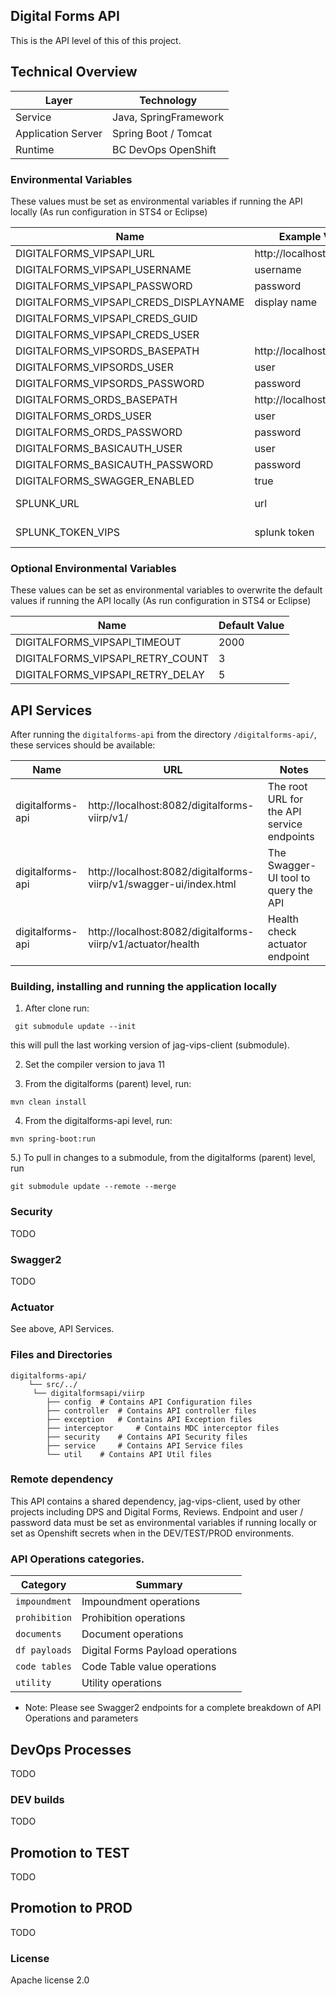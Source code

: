 ## Digital Forms API

This is the API level of this of this project.

## Technical Overview

| Layer              | Technology            |
| ------------------ | --------------------- |
| Service            | Java, SpringFramework |
| Application Server | Spring Boot / Tomcat  |
| Runtime            | BC DevOps OpenShift  |

### Environmental Variables

These values must be set as environmental variables if running the API locally (As run configuration in STS4 or Eclipse)

| Name                            | Example Value               | Comments	       |
| ------------------------------- | --------------------------- |------------------|
| DIGITALFORMS_VIPSAPI_URL 	      | http://localhost:8080/api/  |                  |
| DIGITALFORMS_VIPSAPI_USERNAME   | username                    |                  |
| DIGITALFORMS_VIPSAPI_PASSWORD   | password                    |                  |
| DIGITALFORMS_VIPSAPI_CREDS_DISPLAYNAME| display name			|				   |
| DIGITALFORMS_VIPSAPI_CREDS_GUID |                             |                  |
| DIGITALFORMS_VIPSAPI_CREDS_USER |                             |                  |
| DIGITALFORMS_VIPSORDS_BASEPATH  | http://localhost:8080/api/  |                  |
| DIGITALFORMS_VIPSORDS_USER      | user                        |                  |
| DIGITALFORMS_VIPSORDS_PASSWORD  | password                    |                  |
| DIGITALFORMS_ORDS_BASEPATH      | http://localhost:8080/api/  |                  |
| DIGITALFORMS_ORDS_USER          | user						|                  |
| DIGITALFORMS_ORDS_PASSWORD      | password					|                  |
| DIGITALFORMS_BASICAUTH_USER          | user					|                  |
| DIGITALFORMS_BASICAUTH_PASSWORD      | password				|                  |
| DIGITALFORMS_SWAGGER_ENABLED      | true					|                  |
| SPLUNK_URL					  | url							| 'splunk' profile only|               
| SPLUNK_TOKEN_VIPS				  | splunk token				| 'splunk' profile only|   

### Optional Environmental Variables

These values can be set as environmental variables to overwrite the default values if running the API locally (As run configuration in STS4 or Eclipse)

| Name                            | Default Value               |
| ------------------------------- | --------------------------- |
| DIGITALFORMS_VIPSAPI_TIMEOUT 	  | 2000                        |
| DIGITALFORMS_VIPSAPI_RETRY_COUNT| 3                           |
| DIGITALFORMS_VIPSAPI_RETRY_DELAY| 5                           |

## API Services

After running the `digitalforms-api` from the directory `/digitalforms-api/`, these services should be available:

| Name                  | URL                                          						| Notes
| --------------------- | ----------------------------------------------------------------- | --------------------------------------------
| digitalforms-api      | http://localhost:8082/digitalforms-viirp/v1/ 						| The root URL for the API service endpoints
| digitalforms-api      | http://localhost:8082/digitalforms-viirp/v1/swagger-ui/index.html | The Swagger-UI tool to query the API
| digitalforms-api      | http://localhost:8082/digitalforms-viirp/v1/actuator/health		| Health check actuator endpoint

### Building, installing and running the application locally

1) After clone run:  
 
```
 git submodule update --init 
```
this will pull the last working version of jag-vips-client (submodule).

2) Set the compiler version to java 11

3) From the digitalforms (parent) level, run: 

```
mvn clean install
```

4) From the digitalforms-api level, run:

```
mvn spring-boot:run
```

5.) To pull in changes to a submodule, from the digitalforms (parent) level, run 
```
git submodule update --remote --merge
```

### Security

TODO

### Swagger2

TODO

### Actuator

See above, API Services. 

### Files and Directories

```
digitalforms-api/
    └── src/../
	 └── digitalformsapi/viirp
		├── config 	# Contains API Configuration files
		├── controller 	# Contains API controller files
		├── exception 	# Contains API Exception files
		├── interceptor 	# Contains MDC interceptor files
		├── security 	# Contains API Security files
		├── service 	# Contains API Service files
		└── util 	# Contains API Util files
```

### Remote dependency 

This API contains a shared dependency, jag-vips-client, used by other projects including DPS and Digital Forms, Reviews.
Endpoint and user / password data must be set as environmental variables if running locally or set as Openshift 
secrets when in the DEV/TEST/PROD environments.

### API Operations categories.

| Category            | Summary                              |
| ------------------- | ------------------------------------ |
| `impoundment`    | Impoundment operations               |
| `prohibition`    | Prohibition operations               |
| `documents`       | Document operations                 |
| `df payloads`    | Digital Forms Payload operations     |
| `code tables`    | Code Table value operations          |
| `utility`          | Utility operations  	                 |

- Note: Please see Swagger2 endpoints for a complete breakdown of API Operations and
  parameters

## DevOps Processes

TODO

### DEV builds

TODO

## Promotion to TEST

TODO

## Promotion to PROD

TODO

### License

Apache license 2.0
